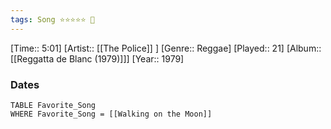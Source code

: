 ```yaml
---
tags: Song ⭐⭐⭐⭐⭐ 💛
---
```

[Time:: 5:01]
[Artist:: [[The Police]] ]
[Genre:: Reggae]
[Played:: 21]
[Album:: [[Reggatta de Blanc (1979)]]]
[Year:: 1979]
### Dates
````dataview
TABLE Favorite_Song
WHERE Favorite_Song = [[Walking on the Moon]]
````